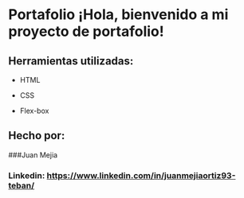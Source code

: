 # Portafolio ¡Hola, bienvenido a mi proyecto de portafolio!


## Herramientas utilizadas:

* HTML

* CSS

* Flex-box

## Hecho por:

###Juan Mejia

### Linkedin: https://www.linkedin.com/in/juanmejiaortiz93-teban/
